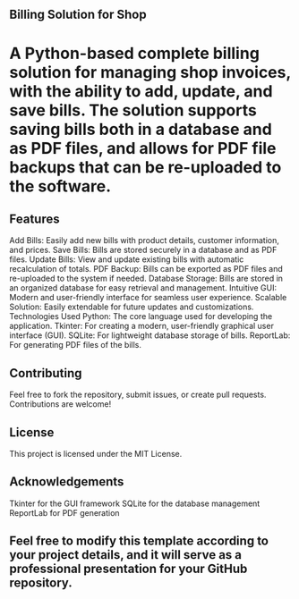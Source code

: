 ## Billing Solution for Shop
# A Python-based complete billing solution for managing shop invoices, with the ability to add, update, and save bills. The solution supports saving bills both in a database and as PDF files, and allows for PDF file backups that can be re-uploaded to the software.

## Features
Add Bills: Easily add new bills with product details, customer information, and prices.
Save Bills: Bills are stored securely in a database and as PDF files.
Update Bills: View and update existing bills with automatic recalculation of totals.
PDF Backup: Bills can be exported as PDF files and re-uploaded to the system if needed.
Database Storage: Bills are stored in an organized database for easy retrieval and management.
Intuitive GUI: Modern and user-friendly interface for seamless user experience.
Scalable Solution: Easily extendable for future updates and customizations.
Technologies Used
Python: The core language used for developing the application.
Tkinter: For creating a modern, user-friendly graphical user interface (GUI).
SQLite: For lightweight database storage of bills.
ReportLab: For generating PDF files of the bills.

## Contributing
Feel free to fork the repository, submit issues, or create pull requests. Contributions are welcome!

## License
This project is licensed under the MIT License.

## Acknowledgements
Tkinter for the GUI framework
SQLite for the database management
ReportLab for PDF generation

## Feel free to modify this template according to your project details, and it will serve as a professional presentation for your GitHub repository.
